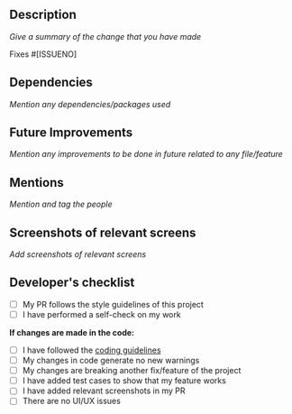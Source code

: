 ## Description

_Give a summary of the change that you have made_ <br />

Fixes #[ISSUENO]

## Dependencies 

_Mention any dependencies/packages used_

## Future Improvements 

_Mention any improvements to be done in future related to any file/feature_

## Mentions 

_Mention and tag the people_

## Screenshots of relevant screens 

_Add screenshots of relevant screens_

## Developer's checklist 
- [ ] My PR follows the style guidelines of this project
- [ ] I have performed a self-check on my work

**If changes are made in the code:**
- [ ] I have followed the [coding guidelines](https://google.github.io/styleguide/jsguide.html)
- [ ] My changes in code generate no new warnings
- [ ] My changes are breaking another fix/feature of the project
- [ ] I have added test cases to show that my feature works 
- [ ] I have added relevant screenshots in my PR
- [ ] There are no UI/UX issues
